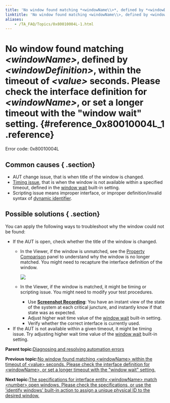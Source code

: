```yaml
--- 
title: 'No window found matching *<windowName\\>*, defined by *<windowDefinition\\>*, within the timeout of *<value\\>* seconds. Please check the interface definition for *<windowName\\>*, or set a longer timeout with the "window wait" setting.'
linktitle: 'No window found matching <windowName\\>, defined by <windowDefinition\\>, within the timeout of <value\\> seconds. Please check the interface definition for <windowName\\>, or set a longer timeout with the "window wait" setting.'
aliases: 
    - /TA_FAQ/Topics/0x80010004L-1.html
---
```

# No window found matching *<windowName\>*, defined by *<windowDefinition\>*, within the timeout of *<value\>* seconds. Please check the interface definition for *<windowName\>*, or set a longer timeout with the "window wait" setting. {#reference_0x80010004L_1 .reference}

Error code: 0x80010004L

## Common causes { .section}

-   AUT change issue, that is when title of the window is changed.
-   [Timing issue](../../TA_Automation/Topics/Automation_practices_Timing.html), that is when the window is not available within a specified timeout, defined in the [window wait](../../TA_Automation/Topics/bis_window_wait.html) built-in setting.
-   Scripting issue means improper interface, or improper definition/invalid syntax of [dynamic identifier](../../TA_Help/Topics/The_test_language_dynamic_identifiers.html).

## Possible solutions { .section}

You can apply the following ways to troubleshoot why the window could not be found:

-   If the AUT is open, check whether the title of the window is changed.
    -   In the Viewer, if the window is unmatched, see the [Property Comparison](../../TA_Help/Topics/ug_Inteface_properties_comparison_panel.html) panel to understand why the window is no longer matched. You might need to recapture the interface definition of the window.

        ![](../../TA_Help/Images/Properties_comparison_panel_interface_entity.png)

    -   In the Viewer, if the window is matched, it might be timing or scripting issue. You might need to modify your test procedures.
        -   Use [**Screenshot Recording**](../../TA_Help/Topics/ug_Screenshot_recording.html): You have an instant view of the state of the system at each critical juncture, and instantly know if that state was as expected.
        -   Adjust higher wait time value of the [window wait](../../TA_Automation/Topics/bis_window_wait.html) built-in setting.
        -   Verify whether the correct interface is currently used.
-   If the AUT is not available within a given timeout, it might be timing issue. Try adjusting higher wait time value of the [window wait](../../TA_Automation/Topics/bis_window_wait.html) built-in setting.

**Parent topic:**[Diagnosing and resolving automation errors](../../TA_FAQ/Topics/faq.automation_error.html)

**Previous topic:**[No window found matching <windowName\> within the timeout of <value\> seconds. Please check the interface definition for <windowName\>, or set a longer timeout with the "window wait" setting.](../../TA_FAQ/Topics/0x80010004L.html)

**Next topic:**[The specifications for interface entity <windowName\> match <number\> open windows. Please check the specifications, or use the 'identify windows' built-in action to assign a unique physical ID to the desired window.](../../TA_FAQ/Topics/0x80010005L.html)

